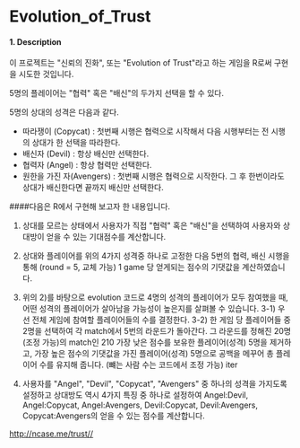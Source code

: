 # Evolution_of_Trust

#### 1. Description
이 프로젝트는 "신뢰의 진화", 또는 "Evolution of Trust"라고 하는 게임을 R로써 구현을 시도한 것입니다. 

5명의 플레이어는 "협력" 혹은 "배신"의 두가지 선택을 할 수 있다. 

5명의 상대의 성격은 다음과 같다.
- 따라쟁이 (Copycat) : 첫번째 시행은 협력으로 시작해서 다음 시행부터는 전 시행의 상대가 한 선택을 따라한다.
- 배신자 (Devil) : 항상 배신만 선택한다. 
- 협력자 (Angel) : 항상 협력만 선택한다.
- 원한을 가진 자(Avengers) : 첫번째 시행은 협력으로 시작한다. 그 후 한번이라도 상대가 배신한다면 끝까지 배신만 선택한다. 

####다음은 R에서 구현해 보고자 한 내용입니다. 

1. 상대를 모르는 상태에서 사용자가 직접 "협력" 혹은 "배신"을 선택하여 사용자와 상대방이 얻을 수 있는 기대점수를 계산합니다.

2. 상대와 플레이어를 위의 4가지 성격중 하나로 고정한 다음 5번의 협력, 배신 시행을 통해 (round = 5, 교체 가능) 1 game 당 얻게되는 점수의 기댓값을 계산하였습니다. 

3. 위의 2)를 바탕으로 evolution 코드로 4명의 성격의 플레이어가 모두 참여했을 때, 어떤 성격의 플레이어가 살아남을 가능성이 높은지를 살펴볼 수 있습니다. 
3-1) 우선 전체 게임에 참여할 플레이어들의 수를 결정한다. 
3-2) 한 게임 당 플레이어들 중 2명을 선택하여 각 match에서 5번의 라운드가 돌아간다. 그 라운드를 정해진 20명(조정 가능)의 match인 210 
가장 낮은 점수를 보유한 플레이어(성격) 5명을 제거하고, 가장 높은 점수의 기댓값을 가진 플레이어(성격) 5명으로 공백을 메꾸어 총 플레이어 수를 유지해 줍니다. (뺴는 사람 수는 코드에서 조정 가능)
iter
2. 사용자를 "Angel", "Devil", "Copycat", "Avengers" 중 하나의 성격을 가지도록 설정하고 상대방도 역시 4가지 특징 중 하나로 설정하여 Angel:Devil, Angel:Copycat, Angel:Avengers, Devil:Copycat, Devil:Avengers, Copycat:Avengers의 얻을 수 있는 점수를 계산합니다.


http://ncase.me/trust//

